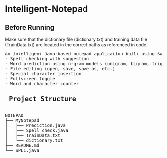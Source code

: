 # Intelligent-Notepad
 <h2> Before Running</h2>
 <p>Make sure that the dictionary file (dictionary.txt) and training data file (TrainData.txt) are located in the
    correct paths as referenced in code.</p>
 
 <pre>
An intelligent Java-based notepad application built using Swing with features like:
- Spell checking with suggestion
- Word prediction using n-gram models (unigram, bigram, trigram)
- File editing (open, save, save as, etc.)
- Special character insertion
- Fullscreen toggle
- Word and character counter
<h2> Project Structure</h2>
NOTEPAD  
├── MyNotepad  
│   ├── Prediction.java  
│   ├── Spell_check.java  
│   ├── TrainData.txt  
│   └── dictionary.txt  
├── README.md  
└── SPL1.java  

</pre>

